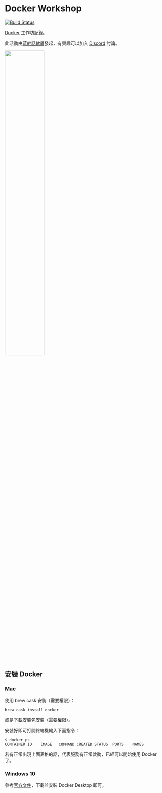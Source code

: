 # Docker Workshop

[![Build Status](https://travis-ci.com/ganhuaking/docker-workshop.svg?branch=master)](https://travis-ci.com/ganhuaking/docker-workshop)

[Docker](https://www.docker.com/) 工作坊記錄。

此活動由[蔣幹話軟體](https://ganhuaking.github.io/)發起，有興趣可以加入 [Discord](https://discord.io/ganhuaking) 討論。

<img src="https://ganhuaking.github.io/logo.png" width="50%">

## 安裝 Docker

### Mac

使用 brew cask 安裝（需要權限）：

```
brew cask install docker
```

或是下載[安裝包](https://hub.docker.com/editions/community/docker-ce-desktop-mac)安裝（需要權限）。

安裝好即可打開終端機輸入下面指令：

```
$ docker ps
CONTAINER ID    IMAGE   COMMAND CREATED STATUS  PORTS    NAMES
```

若有正常出現上面表格的話，代表服務有正常啟動，已經可以開始使用 Docker 了。

### Windows 10

參考[官方文件](https://docs.docker.com/docker-for-windows/)，下載並安裝 Docker Desktop 即可。
